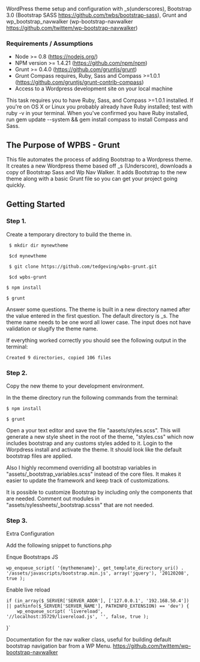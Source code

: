 WordPress theme setup and configuration with _s(underscores), Bootstrap 3.0 (Bootstrap SASS https://github.com/twbs/bootstrap-sass), Grunt and wp_bootstrap_navwalker (wp-bootstrap-navwalker https://github.com/twittem/wp-bootstrap-navwalker)


### Requirements / Assumptions
* Node >= 0.8 (https://nodejs.org/)
* NPM version >= 1.4.21 (https://github.com/npm/npm)
* Grunt >= 0.4.0 (https://github.com/gruntjs/grunt)
* Grunt Compass requires, Ruby, Sass and Compass >=1.0.1 (https://github.com/gruntjs/grunt-contrib-compass)
* Access to a Wordpress development site on your local machine 


This task requires you to have Ruby, Sass, and Compass >=1.0.1 installed. If you're on OS X or Linux you probably already have Ruby installed; test with ruby -v in your terminal. When you've confirmed you have Ruby installed, run gem update --system && gem install compass to install Compass and Sass.

## The Purpose of WPBS - Grunt
This file automates the process of adding Bootstrap to a Wordpress theme. It creates a new Wordpress theme based off _s (Underscore), downloads a copy of Bootstrap Sass and Wp Nav Walker. It adds Bootstrap to the new theme along with a basic Grunt file so you can get your project going quickly. 

## Getting Started

### Step 1.
Create a temporary directory to build the theme in.

` $ mkdir dir mynewtheme`

` $cd mynewtheme`

` $ git clone https://github.com/tedgeving/wpbs-grunt.git`

` $cd wpbs-grunt`

` $ npm install `

` $ grunt `

Answer some questions. The theme is built in a new directory named after the value entered in the first question. The default directory is _s. The theme name needs to be one word all lower case. The input does not have validation or slugify the theme name.

If everything worked correctly you should see the following output in the terminal:

` Created 9 directories, copied 106 files `


### Step 2.

Copy the new theme to your development environment. 

In the theme directory run the following commands from the terminal:

`$ npm install`

` $ grunt `

Open a your text editor and save the file "aasets/styles.scss". This will generate a new style sheet in the root of the theme, "styles.css" which now includes bootstrap and any customs styles added to it. Login to the Worpdress install and activate the theme.  It should look like the default bootstrap files are applied.  

Also I highly recommend overriding all bootstrap variables in "assets/_bootstrap_variables.scss" instead of the core files. It makes it easier to update the framework and keep track of customizations. 

It is possible to customize Bootstrap by including only the components that are needed. Comment out modules in "assets/sylessheets/_bootstrap.scsss" that are not needed.

### Step 3.

Extra Configuration

Add the following snippet to functions.php 

Enque Bootstraps JS

    wp_enqueue_script( '{mythemename}', get_template_directory_uri() . '/assets/javascripts/bootstrap.min.js', array('jquery'), '20120208', true );


Enable live reload

    if (in_array($_SERVER['SERVER_ADDR'], ['127.0.0.1', '192.168.50.4']) || pathinfo($_SERVER['SERVER_NAME'], PATHINFO_EXTENSION) == 'dev') {
        wp_enqueue_script( 'livereload', '//localhost:35729/livereload.js', '', false, true );
}`


Documentation for the nav walker class, useful for building default bootstrap navigation bar from a WP Menu.
https://github.com/twittem/wp-bootstrap-navwalker




